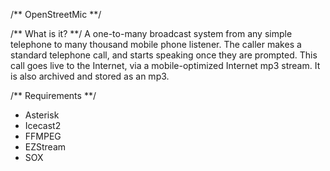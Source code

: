 /** OpenStreetMic **/

/** What is it? **/ 
A one-to-many broadcast system from any simple telephone to many thousand mobile phone listener. The caller makes a standard telephone call, and starts speaking once they are prompted. This call goes live to the Internet, via a mobile-optimized Internet mp3 stream. It is also archived and stored as an mp3.

/** Requirements **/
- Asterisk
- Icecast2
- FFMPEG
- EZStream
- SOX
 
